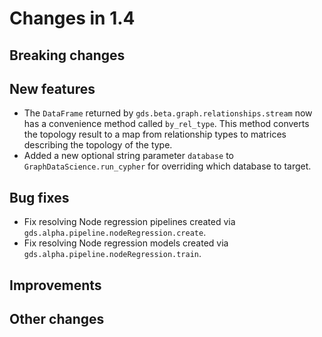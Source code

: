 # Changes in 1.4


## Breaking changes


## New features

* The `DataFrame` returned by `gds.beta.graph.relationships.stream` now has a convenience method called `by_rel_type`.
This method converts the topology result to a map from relationship types to matrices describing the topology of the type.
* Added a new optional string parameter `database` to `GraphDataScience.run_cypher` for overriding which database to target.


## Bug fixes

* Fix resolving Node regression pipelines created via `gds.alpha.pipeline.nodeRegression.create`.
* Fix resolving Node regression models created via `gds.alpha.pipeline.nodeRegression.train`.


## Improvements


## Other changes
